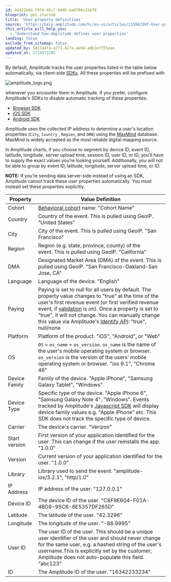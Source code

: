 ```yaml
---
id: 4d421b64-f9f4-45c7-b0d6-ea0708c21b78
blueprint: get-started
title: 'User property definitions'
source: 'https://help.amplitude.com/hc/en-us/articles/215562387-User-property-definitions'
this_article_will_help_you:
  - 'Understand how Amplitude defines user properties'
landing: false
exclude_from_sitemap: false
updated_by: 5817a4fa-a771-417a-aa94-a0b1e7f55eae
updated_at: 1716572205
---
```

By default, Amplitude tracks the user properties listed in the table below automatically, via client-side [SDKs](https://www.docs.developers.amplitude.com/data/sdks/sdk-overview/#analytics-sdks). All these properties will be prefixed with

![amplitude_logo.png](/docs/output/img/get-started/amplitude_logo.png) 

whenever you encounter them in Amplitude. If you prefer, configure Amplitude's SDKs to disable automatic tracking of these properties:

* [Browser SDK](https://www.docs.developers.amplitude.com/data/sdks/browser-2/#optional-tracking)
* [iOS SDK](https://www.docs.developers.amplitude.com/data/sdks/ios-swift/#disable-tracking)
* [Android SDK](https://www.docs.developers.amplitude.com/data/sdks/android-kotlin/#disable-tracking)

Amplitude uses the collected IP address to determine a user's location properties (`City`, `Country` , `Region`, and `DMA`) using the [MaxMind](https://www.maxmind.com/en/home) database. MaxMind is widely accepted as the most reliable digital mapping source.

In Amplitude charts, if you choose to segment by device ID, event ID, latitude, longitude, server upload time, session ID, user ID, or ID, you'll have to supply the exact values you're looking yourself. Additionally, you will not be able to group by event ID, latitude, longitude, server upload time, or ID.

**NOTE:** If you’re sending data server-side instead of using an SDK, Amplitude cannot track these user properties automatically. You must instead set these properties explicitly. 

| **Property** | **Value Definition** |
| --- | --- |
| Cohort | [Behavioral cohort](https://help.amplitude.com/hc/en-us/articles/231881448-Amplitude-2-0-Behavioral-Cohorts) name: "Cohort Name" |
| Country | Country of the event. This is pulled using GeoIP. "United States" |
| City | City of the event. This is pulled using GeoIP. "San Francisco" |
| Region | Region (e.g. state, province, county) of the event. This is pulled using GeoIP. "California" |
| DMA | Designated Market Area (DMA) of the event. This is pulled using GeoIP. "San Francisco-Oakland-San Jose, CA" |
| Language | Language of the device. "English" |
| Paying | Paying is set to null for all users by default. The property value changes to "true" at the time of the user's first revenue event (or first verified revenue event, if [validation](https://help.amplitude.com/hc/en-us/articles/115003116888-Revenue-Technical-#verification) is on). Once a property is set to "true", it will not change. You can manually change this value via Amplitude's [Identify API](/docs/hc/articles/205406617): "true", null/none |
| Platform | Platform of the product. "iOS", "Android", or "Web" |
| OS | `OS` = `os_name` + `os_version`. `os_name` is the name of the user's mobile operating system or browser. `os_version` is the version of the users' mobile operating system or browser. "ios 9.1", "Chrome 46" |
| Device Family | Family of the device. "Apple iPhone", "Samsung Galaxy Tablet", "Windows" |
| Device Type | Specific type of the device. "Apple iPhone 6", "Samsung Galaxy Note 4", "Windows". Events tracked by Amplitude's [Javascript SDK](https://developers.amplitude.com/docs/javascript) will display device family values e.g. "Apple iPhone" etc. This SDK does not track the specific type of device. |
| Carrier | The device's carrier. "Verizon" |
| Start version | First version of your application identified for the user. This can change if the user reinstalls the app. "1.0.0" |
| Version | Current version of your application identified for the user. "1.0.0" |
| Library | Library used to send the event. "amplitude-ios/3.2.1", "http/1.0" |
| IP Address | IP address of the user. "127.0.0.1" |
| Device ID | The device ID of the user. "C8F9E604-F01A-4BD9-95C6-8E5357DF265D" |
| Latitude | The latitude of the user. "42.3296" |
| Longitude | The longitude of the user. "-88.9995" |
| User ID | The user ID of the user. This should be a unique user identifier of the user and should never change for the same user, e.g. a hashed string of the user's username.This is explicitly set by the customer; Amplitude does not auto-populate this field. "abc123" |
| ID | The Amplitude ID of the user. "16342233234" |